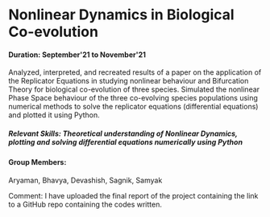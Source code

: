 # Nonlinear Dynamics in Biological Co-evolution
#### Duration: September'21 to November'21
Analyzed, interpreted, and recreated results of a paper on the application of the Replicator Equations in
studying nonlinear behaviour and Bifurcation Theory for biological co-evolution of three species. Simulated the nonlinear Phase Space behaviour of the three co-evolving species populations using numerical
methods to solve the replicator equations (differential equations) and plotted it using Python.
##### Relevant Skills: Theoretical understanding of Nonlinear Dynamics, plotting and solving differential equations numerically using Python

#### Group Members:
Aryaman, Bhavya, Devashish, Sagnik, Samyak

Comment: I have uploaded the final report of the project containing the link to a GitHub repo containing the codes written.

